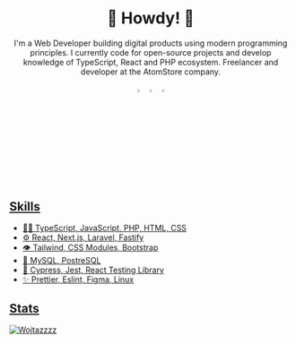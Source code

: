 <h1 align="center">🤠 Howdy! 🤠</h1>

<p align="center">
I'm a Web Developer building digital products using modern programming principles. I currently code for open-source projects and develop knowledge of TypeScript, React and PHP ecosystem. Freelancer and developer at the AtomStore company.
</p>

<div align="center"> 
  
[<img src="https://img.icons8.com/color/48/000000/github.png" width="3.5%"/>](https://github.com/Wojtazzzz)
[<img src="https://img.icons8.com/color/48/000000/linkedin.png" width="3.5%"/>](https://www.linkedin.com/in/marcin-witas-486682202/)
<a href="mailto:marcin.witas72@gmail.com"> <img src="https://img.icons8.com/fluent/48/000000/gmail.png" width="3.5%"/>
  
</div>
<br>

## Skills
- 👨‍💻 TypeScript, JavaScript, PHP, HTML, CSS
- ⚙️ React, Next.js, Laravel, Fastify
- 👁️ Tailwind, CSS Modules, Bootstrap
- 💽 MySQL, PostreSQL
- 🧪 Cypress, Jest, React Testing Library
- ✨ Prettier, Eslint, Figma, Linux
  
## Stats
<p><img src="https://github-readme-stats.vercel.app/api?username=Wojtazzzz&show_icons=true&theme=dracula" alt="Wojtazzzz" /></p>
